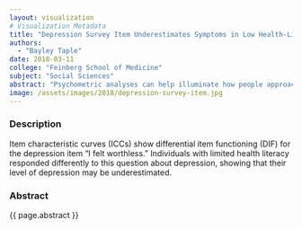 ```yaml
---
layout: visualization
# Visualization Metadata
title: "Depression Survey Item Underestimates Symptoms in Low Health-Literacy Participants"
authors:
  - "Bayley Taple"
date: 2018-03-11
college: "Feinberg School of Medicine"
subject: "Social Sciences"
abstract: "Psychometric analyses can help illuminate how people approach clinical tests. To understand how health literacy (i.e., literacy for health information) might lead to biased assessment of emotional distress, we examined the psychometric properties of anxiety and depression questionnaires, using differential item functioning (DIF) analysis. Items were flagged for DIF if item response theory parameters were different across health literacy groups. All items flagged for DIF had lower item-slopes for people with limited health literacy. This suggests that these items were less precise assessments. DIF analyses can identify items that are potentially problematic for people with limited health literacy (e.g., the item is too confusing). Design of questionnaires should incorporate psychometric methods (e.g., DIF analysis) to identify and reduce measurement bias."
image: /assets/images/2018/depression-survey-item.jpg
---
```

### Description
Item characteristic curves (ICCs) show differential item functioning (DIF) for the depression item “I felt worthless.” Individuals with limited health literacy responded differently to this question about depression, showing that their level of depression may be underestimated.

### Abstract
{{ page.abstract }}
